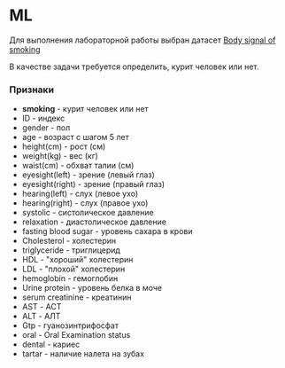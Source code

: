 # ML

Для выполнения лабораторной работы выбран датасет [Body signal of smoking](https://www.kaggle.com/datasets/kukuroo3/body-signal-of-smoking)

В качестве задачи требуется определить, курит человек или нет.

### Признаки

* **smoking** - курит человек или нет
* ID - индекс
* gender - пол
* age - возраст с шагом 5 лет
* height(cm) - рост (см)
* weight(kg) - вес (кг)
* waist(cm) - обхват талии (см)
* eyesight(left) - зрение (левый глаз)
* eyesight(right) - зрение (правый глаз)
* hearing(left) - слух (левое ухо)
* hearing(right) - слух (правое ухо)
* systolic - систолическое давление
* relaxation - диастолическое давление
* fasting blood sugar - уровень сахара в крови
* Cholesterol - холестерин
* triglyceride - триглицерид
* HDL - "хороший" холестерин
* LDL - "плохой" холестерин
* hemoglobin - гемоглобин
* Urine protein - уровень белка в моче 
* serum creatinine - креатинин
* AST - АСТ
* ALT - АЛТ
* Gtp - гуанозинтрифосфат 
* oral - Oral Examination status
* dental - кариес
* tartar - наличие налета на зубах
